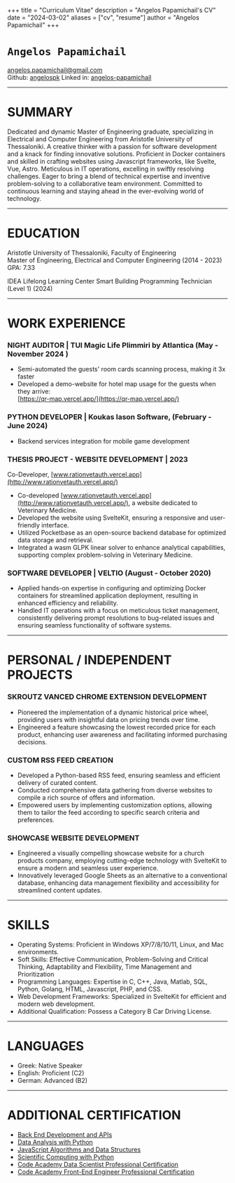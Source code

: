 +++
title = "Curriculum Vitae"
description = "Angelos Papamichail's CV"
date = "2024-03-02"
aliases = ["cv", "resume"]
author = "Angelos Papamichail"
+++

# `Angelos Papamichail`

[angelos.papamichail@gmail.com](mailto:angelos.papamichail@gmail.com)  
Github: [angelospk](https://github.com/angelospk)	 Linked in: [angelos-papamichail](https://www.linkedin.com/in/angelos-papamichail/-)

---

# SUMMARY

Dedicated and dynamic Master of Engineering graduate, specializing in Electrical and Computer Engineering from Aristotle University of Thessaloniki. A creative thinker with a passion for software development and a knack for finding innovative solutions. Proficient in Docker containers and skilled in crafting websites using Javascript frameworks, like Svelte, Vue, Astro. Meticulous in IT operations, excelling in swiftly resolving challenges. Eager to bring a blend of technical expertise and inventive problem-solving to a collaborative team environment. Committed to continuous learning and staying ahead in the ever-evolving world of technology.


---

# EDUCATION

Aristotle University of Thessaloniki, Faculty of Engineering  
Master of Engineering, Electrical and Computer Engineering (2014 \- 2023\)  
GPA: 7.33

IDEA Lifelong Learning Center
Smart Building Programming Technician (Level 1) (2024)


---

# WORK EXPERIENCE

### NIGHT AUDITOR | TUI Magic Life Plimmiri by Atlantica (May \- November 2024 )

* Semi-automated the guests' room cards scanning process, making it 3x faster  
* Developed a demo-website for hotel map usage for the guests when they arrive:  
  [https://qr-map.vercel.app/](https://qr-map.vercel.app/)

### PYTHON DEVELOPER | Koukas Iason Software, (February \- June 2024\)

* Backend services integration for mobile game development

### THESIS PROJECT \- WEBSITE DEVELOPMENT | 2023

Co-Developer, [www.rationvetauth.vercel.app](http://www.rationvetauth.vercel.app/)  
* Co-developed [www.rationvetauth.vercel.app](http://www.rationvetauth.vercel.app/), a website dedicated to Veterinary Medicine.  
* Developed the website using SvelteKit, ensuring a responsive and user-friendly interface.  
* Utilized Pocketbase as an open-source backend database for optimized data storage and retrieval.  
* Integrated a wasm GLPK linear solver to enhance analytical capabilities, supporting complex problem-solving in Veterinary Medicine.  

### SOFTWARE DEVELOPER | VELTIO (August \- October 2020\)

* Applied hands-on expertise in configuring and optimizing Docker containers for streamlined application deployment, resulting in enhanced efficiency and reliability.  
* Handled IT operations with a focus on meticulous ticket management, consistently delivering prompt resolutions to bug-related issues and ensuring seamless functionality of software systems.    
    
---

# PERSONAL / INDEPENDENT PROJECTS

### SKROUTZ VANCED CHROME EXTENSION DEVELOPMENT

* Pioneered the implementation of a dynamic historical price wheel, providing users with insightful data on pricing trends over time.  
* Engineered a feature showcasing the lowest recorded price for each product, enhancing user awareness and facilitating informed purchasing decisions.

### CUSTOM RSS FEED CREATION

* Developed a Python-based RSS feed, ensuring seamless and efficient delivery of curated content.  
* Conducted comprehensive data gathering from diverse websites to compile a rich source of offers and information.  
* Empowered users by implementing customization options, allowing them to tailor the feed according to specific search criteria and preferences.

### SHOWCASE WEBSITE DEVELOPMENT

* Engineered a visually compelling showcase website for a church products company, employing cutting-edge technology with SvelteKit to ensure a modern and seamless user experience.  
* Innovatively leveraged Google Sheets as an alternative to a conventional database, enhancing data management flexibility and accessibility for streamlined content updates.  
    
---

# SKILLS

* Operating Systems: Proficient in Windows XP/7/8/10/11, Linux, and Mac environments.  
* Soft Skills: Effective Communication, Problem-Solving and Critical Thinking, Adaptability and Flexibility, Time Management and Prioritization  
* Programming Languages: Expertise in C, C++, Java, Matlab, SQL, Python, Golang, HTML, Javascript, PHP, and CSS.  
* Web Development Frameworks: Specialized in SvelteKit for efficient and modern web development.  
* Additional Qualification: Possess a Category B Car Driving License.

---

# LANGUAGES

* Greek: Native Speaker  
* English: Proficient (C2)  
* German: Advanced (B2)  

---

# ADDITIONAL CERTIFICATION

* [Back End Development and APIs](https://www.freecodecamp.org/certification/fcc9b8f8ac1-2559-429e-9ec5-7ba6d0a58c65/back-end-development-and-apis)  
* [Data Analysis with Python](https://www.freecodecamp.org/certification/fcc9b8f8ac1-2559-429e-9ec5-7ba6d0a58c65/data-analysis-with-python-v7)  
* [JavaScript Algorithms and Data Structures](https://www.freecodecamp.org/certification/fcc9b8f8ac1-2559-429e-9ec5-7ba6d0a58c65/javascript-algorithms-and-data-structures)  
* [Scientific Computing with Python](https://www.freecodecamp.org/certification/fcc9b8f8ac1-2559-429e-9ec5-7ba6d0a58c65/scientific-computing-with-python-v7)  
* [Code Academy Data Scientist Professional Certification](https://www.codecademy.com/profiles/angelospk/certificates/7dec503730a448c8b22bb251ada403f3)  
* [Code Academy Front-End Engineer Professional Certification](https://www.codecademy.com/profiles/angelospk/certificates/2682884a0719474f96407efe432fdd87) 